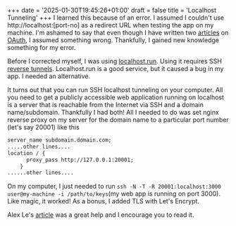 +++
date = '2025-01-30T19:45:26+01:00'
draft = false
title = 'Localhost Tunneling'
+++
I learned this because of an error. I assumed I couldn't use http://localhost:[port-no] as a redirect URL when testing the app on my machine. I'm ashamed to say that even though I have written two [articles](/posts/practical-oauth-part-one) on [OAuth](/posts/practical-oauth-part-two), I assumed something wrong. Thankfully, I gained new knowledge something for my error.

Before I corrected myself, I was using [localhost.run](https://localhost.run/). Using it requires SSH [reverse tunnels](https://goteleport.com/blog/ssh-tunneling-explained/). Localhost.run is a good service, but it caused a bug in my app. I needed an alternative.

It turns out that you can run SSH localhost tunneling on your computer. All you need to get a publicly accessible web application running on localhost is a server that is reachable from the Internet via SSH and a domain name/subdomain. Thankfully I had both! All I needed to do was set nginx reverse proxy on my server for the domain name to a particular port number (let's say 20001) like this
```txt
server_name subdomain.domain.com;
.....other lines....
location / {
      proxy_pass http://127.0.0.1:20001;                                        # use a port that you like. 30000 is a good one.
    }
......other lines....
```
On my computer, I just needed to run `ssh -N -T -R 20001:localhost:3000 user@my-machine -i /path/to/keys`(my web app is running on port 3000). Like magic, it worked! As a bonus, I added TLS with Let's Encrypt.

Alex Le's [article](https://alexle.net/free-alternative-to-ngrok-with-permanent-subdomain-using-nginx-ssl-and-reverse-ssh-using-your-own-server/) was a great help and I encourage you to read it.
